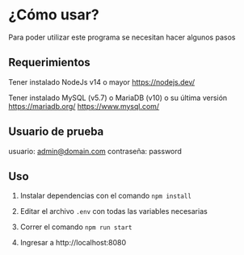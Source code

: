 <!-- 
 * Ingeniria de Software
 * 04/04/2021
 * 
 * Arturo Ortega Robles
 * Diego Antonio Paredes
 -->
# ¿Cómo usar?

Para poder utilizar este programa se necesitan hacer algunos pasos

## Requerimientos

Tener instalado NodeJs v14 o mayor
https://nodejs.dev/

Tener instalado MySQL (v5.7) o MariaDB (v10) o su última versión
https://mariadb.org/
https://www.mysql.com/

## Usuario de prueba

usuario: admin@domain.com
contraseña: password

## Uso

1. Instalar dependencias con el comando `npm install`

1. Editar el archivo `.env` con todas las variables necesarias

2. Correr el comando `npm run start`

3. Ingresar a http://localhost:8080
